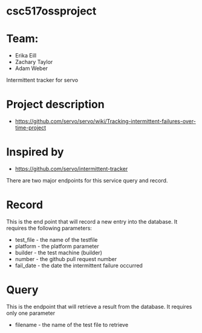 # csc517ossproject

# Team:
* Erika Eill
* Zachary Taylor
* Adam Weber

Intermittent tracker for servo

# Project description
* https://github.com/servo/servo/wiki/Tracking-intermittent-failures-over-time-project

# Inspired by 
* https://github.com/servo/intermittent-tracker

There are two major endpoints for this service query and record.

# Record
This is the end point that will record a new entry into the database.  It requires the following parameters:
* test_file - the name of the testfile
* platform - the platform parameter
* builder - the test machine (builder)
* number - the github pull request number
* fail_date - the date the intermittent failure occurred

# Query
This is the endpoint that will retrieve a result from the database.  It requires only one parameter
* filename - the name of the test file to retrieve


